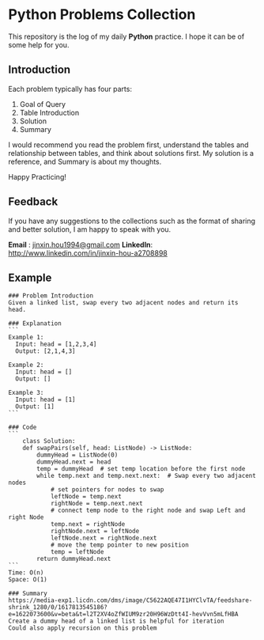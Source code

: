 # Python Problems Collection

This repository is the log of my daily **Python** practice. I hope it can be of some help for you.


## Introduction

Each problem typically has four parts: 
1. Goal of Query
2. Table Introduction
3. Solution
4. Summary

I would recommend you read the problem first, understand the tables and relationship between tables, and think about solutions first.
My solution is a reference, and Summary is about my thoughts.

Happy Practicing!


## Feedback

If you have any suggestions to the collections such as the format of sharing and better solution, I am happy to speak with you.

**Email**   : jinxin.hou1994@gmail.com
**LinkedIn**: http://www.linkedin.com/in/jinxin-hou-a2708898



## Example
    ### Problem Introduction
    Given a linked list, swap every two adjacent nodes and return its head.

    ### Explanation
    ```
    Example 1:
      Input: head = [1,2,3,4]
      Output: [2,1,4,3]
    
    Example 2:
      Input: head = []
      Output: []
      
    Example 3:
      Input: head = [1]
      Output: [1]
    ```

    ### Code
    ```
        class Solution:
        def swapPairs(self, head: ListNode) -> ListNode: 
            dummyHead = ListNode(0)
            dummyHead.next = head
            temp = dummyHead  # set temp location before the first node
            while temp.next and temp.next.next:  # Swap every two adjacent nodes
                # set pointers for nodes to swap
                leftNode = temp.next  
                rightNode = temp.next.next
                # connect temp node to the right node and swap Left and right Node
                temp.next = rightNode
                rightNode.next = leftNode
                leftNode.next = rightNode.next
                # move the temp pointer to new position
                temp = leftNode
            return dummyHead.next
    ```
    Time: O(n)
    Space: O(1)
    
    ### Summary
    https://media-exp1.licdn.com/dms/image/C5622AQE47I1HYClvTA/feedshare-shrink_1280/0/1617813545186?e=1622073600&v=beta&t=l2T2XV4oZfWIUM9zr20H96WzDtt4I-hevVvn5mLfHBA
    Create a dummy head of a linked list is helpful for iteration
    Could also apply recursion on this problem
